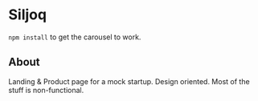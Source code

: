 # Siljoq

`npm install` to get the carousel to work.

## About

Landing & Product page for a mock startup.
Design oriented.
Most of the stuff is non-functional.
